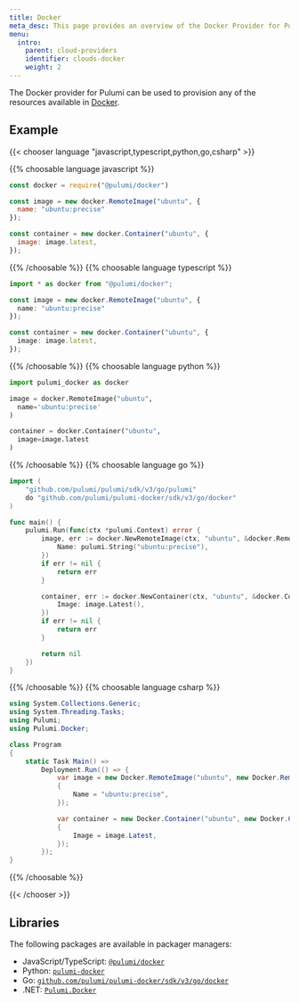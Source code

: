 ```yaml
---
title: Docker
meta_desc: This page provides an overview of the Docker Provider for Pulumi.
menu:
  intro:
    parent: cloud-providers
    identifier: clouds-docker
    weight: 2
---
```


The Docker provider for Pulumi can be used to provision any of the resources available in [Docker](https://www.docker.com/).

## Example

{{< chooser language "javascript,typescript,python,go,csharp" >}}

{{% choosable language javascript %}}

```javascript
const docker = require("@pulumi/docker")

const image = new docker.RemoteImage("ubuntu", {
  name: "ubuntu:precise"
});

const container = new docker.Container("ubuntu", {
  image: image.latest,
});
```

{{% /choosable %}}
{{% choosable language typescript %}}

```typescript
import * as docker from "@pulumi/docker";

const image = new docker.RemoteImage("ubuntu", {
  name: "ubuntu:precise"
});

const container = new docker.Container("ubuntu", {
  image: image.latest,
});
```

{{% /choosable %}}
{{% choosable language python %}}

```python
import pulumi_docker as docker

image = docker.RemoteImage("ubuntu",
  name='ubuntu:precise'
)

container = docker.Container("ubuntu",
  image=image.latest
)
```

{{% /choosable %}}
{{% choosable language go %}}

```go
import (
	"github.com/pulumi/pulumi/sdk/v3/go/pulumi"
	do "github.com/pulumi/pulumi-docker/sdk/v3/go/docker"
)

func main() {
	pulumi.Run(func(ctx *pulumi.Context) error {
		image, err := docker.NewRemoteImage(ctx, "ubuntu", &docker.RemoteImageArgs{
			Name: pulumi.String("ubuntu:precise"),
		})
		if err != nil {
			return err
		}

		container, err := docker.NewContainer(ctx, "ubuntu", &docker.ContainerArgs{
			Image: image.Latest(),
		})
		if err != nil {
			return err
		}

		return nil
	})
}

```

{{% /choosable %}}
{{% choosable language csharp %}}

```csharp
using System.Collections.Generic;
using System.Threading.Tasks;
using Pulumi;
using Pulumi.Docker;

class Program
{
    static Task Main() =>
        Deployment.Run(() => {
            var image = new Docker.RemoteImage("ubuntu", new Docker.RemoteImageArgs
            {
                Name = "ubuntu:precise",
            });

            var container = new Docker.Container("ubuntu", new Docker.ContainerArgs
            {
                Image = image.Latest,
            });
        });
}
```

{{% /choosable %}}

{{< /chooser >}}

## Libraries

The following packages are available in packager managers:

* JavaScript/TypeScript: [`@pulumi/docker`](https://www.npmjs.com/package/@pulumi/docker)
* Python: [`pulumi-docker`](https://pypi.org/project/pulumi-docker/)
* Go: [`github.com/pulumi/pulumi-docker/sdk/v3/go/docker`](https://github.com/pulumi/pulumi-docker)
* .NET: [`Pulumi.Docker`](https://www.nuget.org/packages/Pulumi.Docker)

